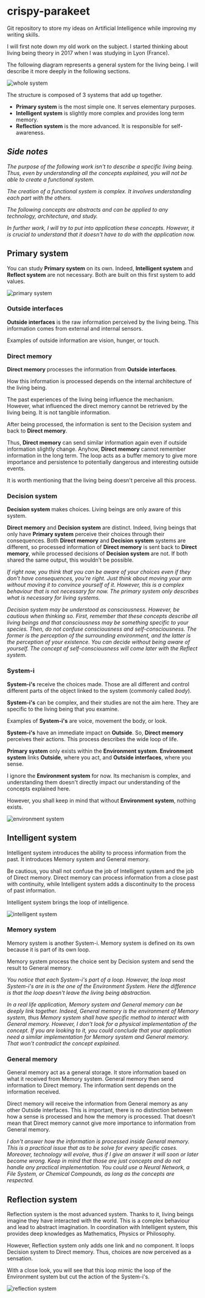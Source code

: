 # crispy-parakeet

Git repository to store my ideas on Artificial Intelligence while improving my writing skills.

I will first note down my old work on the subject. I started thinking about living being theory in 2017 when I was studying in Lyon (France).

The following diagram represents a general system for the living being. I will describe it more deeply in the following sections.

![whole system](diagrams-output/whole-system.svg)

The structure is composed of 3 systems that add up together.
- **Primary system** is the most simple one. It serves elementary purposes.
- **Intelligent system** is slightly more complex and provides long term memory.
- **Reflection system** is the more advanced. It is responsible for self-awareness.

## *Side notes*

*The purpose of the following work isn't to describe a specific living being. Thus, even by understanding all the concepts explained, you will not be able to create a functional system.*

*The creation of a functional system is complex. It involves understanding each part with the others.*

*The following concepts are abstracts and can be applied to any technology, architecture, and study.*

*In further work, I will try to put into application these concepts. However, it is crucial to understand that it doesn't have to do with the application now.*

## Primary system

You can study **Primary system** on its own. Indeed, **Intelligent system** and **Reflect system** are not necessary. Both are built on this first system to add values.

![primary system](diagrams-output/primary-system.svg)

### Outside interfaces

**Outside interfaces** is the raw information perceived by the living being. This information comes from external and internal sensors.

Examples of outside information are vision, hunger, or touch.

### Direct memory

**Direct memory** processes the information from **Outside interfaces**.

How this information is processed depends on the internal architecture of the living being.

The past experiences of the living being influence the mechanism. However, what influenced the direct memory cannot be retrieved by the living being. It is not tangible information.

After being processed, the information is sent to the Decision system and back to **Direct memory**.

Thus, **Direct memory** can send similar information again even if outside information slightly change. Anyhow, **Direct memory** cannot remember information in the long term. The loop acts as a buffer memory to give more importance and persistence to potentially dangerous and interesting outside events.

It is worth mentioning that the living being doesn't perceive all this process.

### Decision system

**Decision system** makes choices. Living beings are only aware of this system.

**Direct memory** and **Decision system** are distinct. Indeed, living beings that only have **Primary system** perceive their choices through their consequences. Both **Direct memory** and **Decision system** systems are different, so processed information of **Direct memory** is sent back to **Direct memory**, while processed decisions of **Decision system** are not. If both shared the same output, this wouldn't be possible.

*If right now, you think that you can be aware of your choices even if they don't have consequences, you're right. Just think about moving your arm without moving it to convince yourself of it. However, this is a complex behaviour that is not necessary for now. The primary system only describes what is necessary for living systems.*


*Decision system may be understood as consciousness. However, be cautious when thinking so. First, remember that these concepts describe all living beings and that consciousness may be something specific to your species. Then, do not confuse consciousness and self-consciousness. The former is the perception of the surrounding environment, and the latter is the perception of your existence. You can decide without being aware of yourself. The concept of self-consciousness will come later with the Reflect system.*

### System-i

**System-i's** receive the choices made. Those are all different and control different parts of the object linked to the system (commonly called *body*).

**System-i's** can be complex, and their studies are not the aim here. They are specific to the living being that you examine.

Examples of **System-i's** are voice, movement the body, or look.

**System-i's** have an immediate impact on **Outside**. So, **Direct memory** perceives their actions. This process describes the wide loop of life.

**Primary system** only exists within the **Environment system**. **Environment system** links **Outside**, where you act, and **Outside interfaces**, where you sense.

I ignore the **Environment system** for now. Its mechanism is complex, and understanding them doesn't directly impact our understanding of the concepts explained here.

However, you shall keep in mind that without **Environment system**, nothing exists.

![environment system](diagrams-output/environment-system.svg)


## Intelligent system

Intelligent system introduces the ability to process information from the past. It introduces Memory system and General memory.

Be cautious, you shall not confuse the job of Intelligent system and the job of Direct memory. Direct memory can process information from a close past with continuity, while Intelligent system adds a discontinuity to the process of past information.

Intelligent system brings the loop of intelligence.

![intelligent system](diagrams-output/intelligent-system.svg)

### Memory system

Memory system is another System-i. Memory system is defined on its own because it is part of its own loop.

Memory system process the choice sent by Decision system and send the result to General memory.

*You notice that each System-i's part of a loop. However, the loop most System-i's are in is the one of the Environment System. Here the difference is that the loop doesn't leave the living being abstraction.*  

*In a real life application, Memory system and General memory can be deeply link together. Indeed, General memory is the environment of Memory system, thus Memory system shall have specific method to interact with General memory. However, I don't look for a physical implementation of the concept. If you are looking to it, you could conclude that your application need a similar implementation for Memory system and General memory. That won't contradict the concept explained.*

### General memory

General memory act as a general storage. It store information based on what it received from Memory system. General memory then send information to Direct memory. The information sent depends on the information received.

Direct memory will receive the information from General memory as any other Outside interfaces. This is important, there is no distinction between how a sense is processed and how the memory is processed. That doesn't mean that Direct memory cannot give more importance to information from General memory.

*I don't answer how the information is processed inside General memory. This is a practical issue that as to be solve for every specific cases. Moreover, technology will evolve, thus if I give an answer it will soon or later become wrong. Keep in mind that those are just concepts and do not handle any practical implementation. You could use a Neural Network, a File System, or Chemical Compounds, as long as the concepts are respected.*

## Reflection system

Reflection system is the most advanced system. Thanks to it, living beings imagine they have interacted with the world. This is a complex behaviour and lead to abstract imagination. In coordination with Intelligent system, this provides deep knowledges as Mathematics, Physics or Philosophy.

However, Reflection system only adds one link and no component. It loops Decision system to Direct memory. Thus, choices are now perceived as a sensation.

With a close look, you will see that this loop mimic the loop of the Environment system but cut the action of the System-i's.

![reflection system](diagrams-output/reflection-system.svg)
